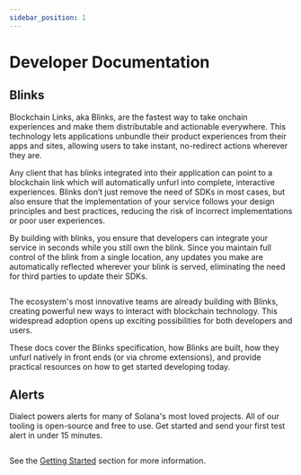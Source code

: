 ```yaml
---
sidebar_position: 1
---
```


# Developer Documentation

## Blinks

Blockchain Links, aka Blinks, are the fastest way to take onchain experiences and make them distributable and actionable everywhere. This technology lets applications unbundle their product experiences from their apps and sites, allowing users to take instant, no-redirect actions wherever they are.

Any client that has blinks integrated into their application can point to a blockchain link which will automatically unfurl into complete, interactive experiences. Blinks don’t just remove the need of SDKs in most cases, but also ensure that the implementation of your service follows your design principles and best practices, reducing the risk of incorrect implementations or poor user experiences.

By building with blinks, you ensure that developers can integrate your service in seconds while you still own the blink. Since you maintain full control of the blink from a single location, any updates you make are automatically reflected wherever your blink is served, eliminating the need for third parties to update their SDKs.

<figure><img src="/img/hero-banner (1).png" alt="" /><figcaption></figcaption></figure>

The ecosystem's most innovative teams are already building with Blinks, creating powerful new ways to interact with blockchain technology. This widespread adoption opens up exciting possibilities for both developers and users.

<!-- <figure><img src="/img/partners-banner (1).png" alt="" /><figcaption></figcaption></figure> -->

These docs cover the Blinks specification, how Blinks are built, how they unfurl natively in front ends (or via chrome extensions), and provide practical resources on how to get started developing today.

## Alerts

Dialect powers alerts for many of Solana's most loved projects. All of our tooling is open-source and free to use. Get started and send your first test alert in under 15 minutes.

<figure><img src="/img/Introduction - Alerts(1).png" alt="" /><figcaption></figcaption></figure>

See the [Getting Started](alerts/getting-started) section for more information.
